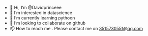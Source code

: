 - 👋 Hi, I’m @Davidprinceee
- 👀 I’m interested in datascience
- 🌱 I’m currently learning pythoon
- 💞️ I’m looking to collaborate on github
- 📫 How to reach me . Please contact me on 3515730551@qq.com

<!---
Davidprinceee/Davidprinceee is a ✨ special ✨ repository because its `README.md` (this file) appears on your GitHub profile.
You can click the Preview link to take a look at your changes.
--->
